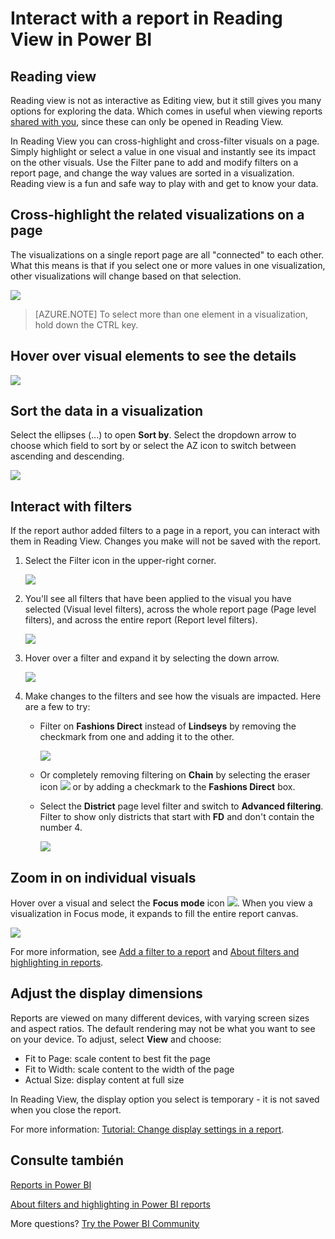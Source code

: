 <properties
   pageTitle="Interact with a report in Reading View in Power BI"
   description="Interact with a report in Reading View in Power BI"
   services="powerbi"
   documentationCenter=""
   authors="mihart"
   manager="mblythe"
   backup=""
   editor=""
   tags=""
   qualityFocus="monitoring"
   qualityDate=""/>

<tags
   ms.service="powerbi"
   ms.devlang="NA"
   ms.topic="article"
   ms.tgt_pltfrm="NA"
   ms.workload="powerbi"
   ms.date="08/20/2016"
   ms.author="mihart"/>

# Interact with a report in Reading View in Power BI

##  Reading view

Reading view is not as interactive as Editing view, but it still gives you many options for exploring the data. Which comes in useful when viewing reports <bpt id="p1">[</bpt>shared with you<ept id="p1">](powerbi-service-share-unshare-dashboard.md)</ept>, since these can only be opened in Reading View.

In Reading View you can cross-highlight and cross-filter visuals on a page.  Simply highlight or select  a value in one visual and instantly see its impact on the other visuals. Use the Filter pane to add and modify filters on a report page, and change the way values are sorted in a visualization. Reading view is a fun and safe way to play with and get to know your data.


##  Cross-highlight the related visualizations on a page

The visualizations on a single report page are all "connected" to each other.  What this means is that if you select one or more values in one visualization, other visualizations will change based on that selection.

![](media/powerbi-service-interact-with-a-report-in-reading-view/pagefilter3b.gif)

>[AZURE.NOTE] To select more than one element in a visualization, hold down the CTRL key.

##  Hover over visual elements to see the details

![](media/powerbi-service-interact-with-a-report-in-reading-view/amarillachart.png)


##  Sort the data in a visualization

Select the ellipses (...) to open <bpt id="p1">**</bpt>Sort by<ept id="p1">**</ept>. Select the dropdown arrow to choose which field to sort by or select the AZ icon to switch between ascending and descending.    

![](media/powerbi-service-interact-with-a-report-in-reading-view/PBI_ChangeChartSort.gif) 

##  Interact with filters

If the report author added filters to a page in a report, you can interact with them in Reading View. Changes you make will not be saved with the report.

1.  Select the Filter icon in the upper-right corner.

    ![](media/powerbi-service-interact-with-a-report-in-reading-view/filters.png)  

2.  You'll see all filters that have been applied to the visual you have selected (Visual level filters), across the whole report page (Page level filters), and across the entire report (Report level filters).

    ![](media/powerbi-service-interact-with-a-report-in-reading-view/power-bi-reading-filters.png)

3.  Hover over a filter and expand it by selecting the down arrow.

    ![](media/powerbi-service-interact-with-a-report-in-reading-view/power-bi-expan-filter.png)

4.  Make changes to the filters and see how the visuals are impacted. Here are a few to try:

    -   Filter on <bpt id="p1">**</bpt>Fashions Direct<ept id="p1">**</ept> instead of <bpt id="p2">**</bpt>Lindseys<ept id="p2">**</ept> by removing the checkmark from one and adding it to the other.

        ![](media/powerbi-service-interact-with-a-report-in-reading-view/power-bi-filter-chain.png)

    -   Or completely removing filtering on <bpt id="p1">**</bpt>Chain<ept id="p1">**</ept> by selecting the eraser icon <ph id="ph1">![](media/powerbi-service-interact-with-a-report-in-reading-view/power-bi-eraser-icon.png)</ph> or by adding a checkmark to the <bpt id="p2">**</bpt>Fashions Direct<ept id="p2">**</ept> box.

    -   Select the <bpt id="p1">**</bpt>District<ept id="p1">**</ept> page level filter and switch to <bpt id="p2">**</bpt>Advanced filtering<ept id="p2">**</ept>. Filter to show only districts that start with <bpt id="p1">**</bpt>FD<ept id="p1">**</ept> and don't contain the number 4.

        ![](media/powerbi-service-interact-with-a-report-in-reading-view/power-bi-advanced-filter.png)


##      Zoom in on individual visuals

Hover over a visual and select the <bpt id="p1">**</bpt>Focus mode<ept id="p1">**</ept> icon <ph id="ph1">![](media/powerbi-service-interact-with-a-report-in-reading-view/PBI_PopOutIcon.jpg)</ph>. When you view a visualization in Focus mode, it expands to fill the entire report canvas.

![](media/powerbi-service-interact-with-a-report-in-reading-view/powerbi-focus-mode.png)

For more information, see <bpt id="p1">[</bpt>Add a filter to a report<ept id="p1">](powerbi-service-add-a-filter-to-a-report.md)</ept> and <bpt id="p2">[</bpt>About filters and highlighting in reports<ept id="p2">](powerbi-service-about-filters-and-highlighting-in-reports.md)</ept>.

##  Adjust the display dimensions
Reports are viewed on many different devices, with varying screen sizes and aspect ratios.  The default rendering may not be what you want to see on your device.  To adjust, select <bpt id="p1">**</bpt>View<ept id="p1">**</ept> and choose:

 - Fit to Page: scale content to best fit the page
 - Fit to Width: scale content to the width of the page
 - Actual Size: display content at full size  

  In Reading View, the display option you select is temporary - it is not saved when you close the report.

  For more information: <bpt id="p1">[</bpt>Tutorial: Change display settings in a report<ept id="p1">](powerbi-service-tutorial-change-report-display-settings.md)</ept>.


## Consulte también

[Reports in Power BI](powerbi-service-reports.md)

[About filters and highlighting in Power BI reports](powerbi-service-about-filters-and-highlighting-in-reports.md)

More questions? [Try the Power BI Community](http://community.powerbi.com/)
